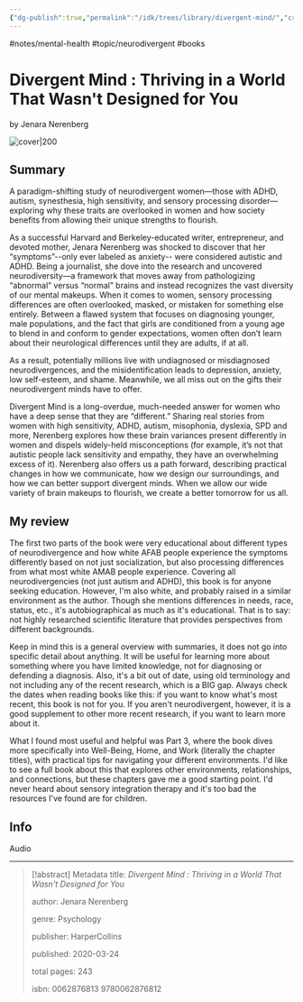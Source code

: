 ```yaml
---
{"dg-publish":true,"permalink":"/idk/trees/library/divergent-mind/","created":"2025-01-07T20:43:17.774-05:00","updated":"2025-08-25T17:33:38.769-04:00"}
---
```


#notes/mental-health #topic/neurodivergent #books 
# Divergent Mind : Thriving in a World That Wasn't Designed for You
by Jenara Nerenberg

![cover|200](https://m.media-amazon.com/images/I/81PNmnxMi6L.jpg)

## Summary
 A paradigm-shifting study of neurodivergent women—those with ADHD, autism, synesthesia, high sensitivity, and sensory processing disorder—exploring why these traits are overlooked in women and how society benefits from allowing their unique strengths to flourish. 
 
 As a successful Harvard and Berkeley-educated writer, entrepreneur, and devoted mother, Jenara Nerenberg was shocked to discover that her “symptoms”--only ever labeled as anxiety-- were considered autistic and ADHD. Being a journalist, she dove into the research and uncovered neurodiversity—a framework that moves away from pathologizing “abnormal” versus “normal” brains and instead recognizes the vast diversity of our mental makeups. When it comes to women, sensory processing differences are often overlooked, masked, or mistaken for something else entirely. Between a flawed system that focuses on diagnosing younger, male populations, and the fact that girls are conditioned from a young age to blend in and conform to gender expectations, women often don’t learn about their neurological differences until they are adults, if at all. 
 
 As a result, potentially millions live with undiagnosed or misdiagnosed neurodivergences, and the misidentification leads to depression, anxiety, low self-esteem, and shame. Meanwhile, we all miss out on the gifts their neurodivergent minds have to offer. 
 
 Divergent Mind is a long-overdue, much-needed answer for women who have a deep sense that they are “different.” Sharing real stories from women with high sensitivity, ADHD, autism, misophonia, dyslexia, SPD and more, Nerenberg explores how these brain variances present differently in women and dispels widely-held misconceptions (for example, it’s not that autistic people lack sensitivity and empathy, they have an overwhelming excess of it). Nerenberg also offers us a path forward, describing practical changes in how we communicate, how we design our surroundings, and how we can better support divergent minds. When we allow our wide variety of brain makeups to flourish, we create a better tomorrow for us all.

## My review
The first two parts of the book were very educational about different types of neurodivergence and how white AFAB people experience the symptoms differently based on not just socialization, but also processing differences from what most white AMAB people experience. Covering all neurodivergencies (not just autism and ADHD), this book is for anyone seeking education. However, I'm also white, and probably raised in a similar environment as the author. Though she mentions differences in needs, race, status, etc., it's autobiographical as much as it's educational. That is to say: not highly researched scientific literature that provides perspectives from different backgrounds.

Keep in mind this is a general overview with summaries, it does not go into specific detail about anything. It will be useful for learning more about something where you have limited knowledge, not for diagnosing or defending a diagnosis. Also, it's a bit out of date, using old terminology and not including any of the recent research, which is a BIG gap. Always check the dates when reading books like this: if you want to know what's most recent, this book is not for you. If you aren't neurodivergent, however, it is a good supplement to other more recent research, if you want to learn more about it.

What I found most useful and helpful was Part 3, where the book dives more specifically into Well-Being, Home, and Work (literally the chapter titles), with practical tips for navigating your different environments. I'd like to see a full book about this that explores other environments, relationships, and connections, but these chapters gave me a good starting point. I'd never heard about sensory integration therapy and it's too bad the resources I've found are for children.

## Info
Audio

---

> [!abstract] Metadata
> title: *Divergent Mind : Thriving in a World That Wasn't Designed for You*
> 
> author: Jenara Nerenberg
> 
> genre: Psychology
> 
> publisher: HarperCollins
> 
> published: 2020-03-24
> 
> total pages: 243
> 
> isbn: 0062876813 9780062876812
